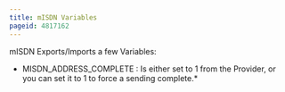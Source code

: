```yaml
---
title: mISDN Variables
pageid: 4817162
---
```


mISDN Exports/Imports a few Variables:

* MISDN_ADDRESS_COMPLETE : Is either set to 1 from the Provider, or you can set it to 1 to force a sending complete.\*
